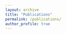 ```yaml
---
layout: archive
title: "Publications"
permalink: /publications/
author_profile: true
---
```


 
<script src="https://bibbase.org/show?bib=https%3A%2F%2Fbibbase.org%2Fnetwork%2Ffiles%2Fj4fb9TwnMg9RAAuDu&commas=true&jsonp=1&theme=dividers&titleLinks=false&css=https://bibbase.org/network/files/2k78L88Wgi7TNtcLo"></script>
